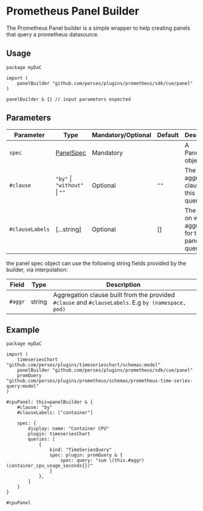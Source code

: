 # Prometheus Panel Builder

The Prometheus Panel builder is a simple wrapper to help creating panels that query a prometheus datasource.

## Usage

```cue
package myDaC

import (
	panelBuilder "github.com/perses/plugins/prometheus/sdk/cue/panel"
)

panelBuilder & {} // input parameters expected
```

## Parameters

| Parameter       | Type                                                                           | Mandatory/Optional | Default | Description                                                |
|-----------------|--------------------------------------------------------------------------------|--------------------|---------|------------------------------------------------------------|
| `spec`          | [PanelSpec](https://perses.dev/perses/docs/api/dashboard/#panel-specification) | Mandatory          |         | A PanelSpec object                                         |
| `#clause`       | `"by"` \| `"without"` \| `""`                                                  | Optional           | `""`    | The aggregation clause for this panel's queries.           |
| `#clauseLabels` | [...string]                                                                    | Optional           | []      | The labels on which to aggregate for this panel's queries. |

the panel spec object can use the following string fields provided by the builder, via interpolation:

| Field   | Type   | Description                                                                                         |
|---------|--------|-----------------------------------------------------------------------------------------------------|
| `#aggr` | string | Aggregation clause built from the provided `#clause` and `#clauseLabels`. E.g `by (namespace, pod)` |

## Example

```cue
package myDaC

import (
	timeseriesChart "github.com/perses/plugins/timeserieschart/schemas:model"
	panelBuilder "github.com/perses/plugins/prometheus/sdk/cue/panel"
	promQuery "github.com/perses/plugins/prometheus/schemas/prometheus-time-series-query:model"
)

#cpuPanel: this=panelBuilder & {
	#clause: "by"
	#clauseLabels: ["container"]

	spec: {
		display: name: "Container CPU"
		plugin: timeseriesChart
		queries: [
			{
				kind: "TimeSeriesQuery"
				spec: plugin: promQuery & {
					spec: query: "sum \(this.#aggr) (container_cpu_usage_seconds{})"
				}
			},
		]
	}
}

#cpuPanel
```
